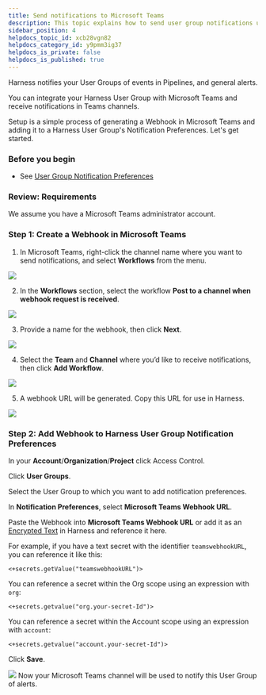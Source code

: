 ```yaml
---
title: Send notifications to Microsoft Teams
description: This topic explains how to send user group notifications using Microsoft Teams.
sidebar_position: 4
helpdocs_topic_id: xcb28vgn82
helpdocs_category_id: y9pmm3ig37
helpdocs_is_private: false
helpdocs_is_published: true
---
```


Harness notifies your User Groups of events in Pipelines, and general alerts.

You can integrate your Harness User Group with Microsoft Teams and receive notifications in Teams channels.

Setup is a simple process of generating a Webhook in Microsoft Teams and adding it to a Harness User Group's Notification Preferences. Let's get started.

### Before you begin

* See [User Group Notification Preferences](/docs/platform/role-based-access-control/add-user-groups#edit-notification-preferences)

### Review: Requirements

We assume you have a Microsoft Teams administrator account.

### Step 1: Create a Webhook in Microsoft Teams

1. In Microsoft Teams, right-click the channel name where you want to send notifications, and select **Workflows** from the menu.

  ![](./static/send-notifications-to-microsoft-teams-10.png)

2. In the **Workflows** section, select the workflow **Post to a channel when webhook request is received**.

  ![](./static/send-notifications-to-microsoft-teams-11.png)

3. Provide a name for the webhook, then click **Next**.

  ![](./static/send-notifications-to-microsoft-teams-12.png)

4. Select the **Team** and **Channel** where you’d like to receive notifications, then click **Add Workflow**.

  ![](./static/send-notifications-to-microsoft-teams-13.png)

5. A webhook URL will be generated. Copy this URL for use in Harness.

  ![](./static/send-notifications-to-microsoft-teams-14.png)

### Step 2: Add Webhook to Harness User Group Notification Preferences

In your **Account**/**Organization**/**Project** click Access Control.

Click **User Groups**.

Select the User Group to which you want to add notification preferences.

In **Notification Preferences**, select **Microsoft Teams Webhook URL**.

Paste the Webhook into **Microsoft Teams Webhook URL** or add it as an [Encrypted Text](/docs/platform/secrets/add-use-text-secrets) in Harness and reference it here.

For example, if you have a text secret with the identifier `teamswebhookURL`, you can reference it like this: ​


```
<+secrets.getValue("teamswebhookURL")>​​
```
You can reference a secret within the Org scope using an expression with `org`:​


```
<+secrets.getvalue("org.your-secret-Id")>​
```
You can reference a secret within the Account scope using an expression with `account`:​


```
<+secrets.getvalue("account.your-secret-Id")>​
```
Click **Save**.

![](./static/send-notifications-to-microsoft-teams-15.png)
Now your Microsoft Teams channel will be used to notify this User Group of alerts.

